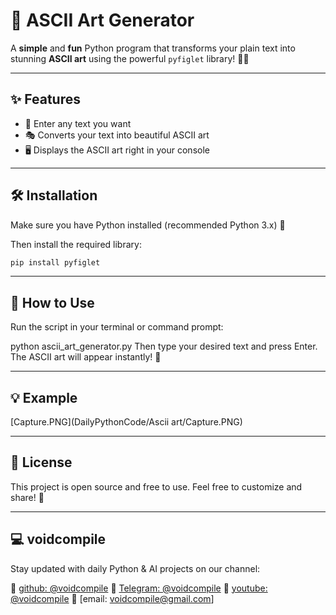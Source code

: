 # 🎨 ASCII Art Generator

A **simple** and **fun** Python program that transforms your plain text into stunning **ASCII art** using the powerful `pyfiglet` library! 🚀✨

---

## ✨ Features

- 📝 Enter any text you want  
- 🎭 Converts your text into beautiful ASCII art  
- 🖥️ Displays the ASCII art right in your console  

---

## 🛠️ Installation

Make sure you have Python installed (recommended Python 3.x) 🐍

Then install the required library:

```bash
pip install pyfiglet
```

---

## 🚀 How to Use
Run the script in your terminal or command prompt:

python ascii_art_generator.py
Then type your desired text and press Enter. The ASCII art will appear instantly! 🎉

---

## 💡 Example

[Capture.PNG](DailyPythonCode/Ascii art/Capture.PNG)

---

## 📜 License
This project is open source and free to use. Feel free to customize and share! 💖

---

## 💻 voidcompile
Stay updated with daily Python & AI projects on our channel:

📢 [github: @voidcompile](https://github.com/voidcompile)
📢 [Telegram: @voidcompile](https://t.me/voidcompile)
📢 [youtube: @voidcompile](https://www.youtube.com/@voidcompile)
📢 [email: voidcompile@gmail.com]
